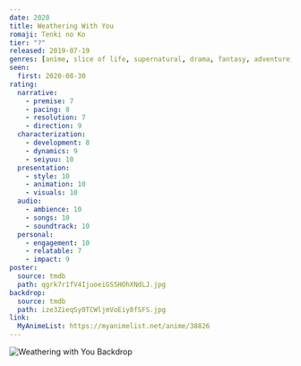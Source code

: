 ```yaml
---
date: 2020
title: Weathering With You
romaji: Tenki no Ko
tier: "?"
released: 2019-07-19
genres: [anime, slice of life, supernatural, drama, fantasy, adventure, romance]
seen:
  first: 2020-08-30
rating:
  narrative:
    - premise: 7
    - pacing: 8
    - resolution: 7
    - direction: 9
  characterization:
    - development: 8
    - dynamics: 9
    - seiyuu: 10
  presentation:
    - style: 10
    - animation: 10
    - visuals: 10
  audio:
    - ambience: 10
    - songs: 10
    - soundtrack: 10
  personal:
    - engagement: 10
    - relatable: 7
    - impact: 9
poster:
  source: tmdb
  path: qgrk7r1fV4IjuoeiGS5HOhXNdLJ.jpg
backdrop:
  source: tmdb
  path: ize3ZieqSy0TCWljmVoEiy8fSFS.jpg
link:
  MyAnimeList: https://myanimelist.net/anime/38826
---
```


![Weathering with You Backdrop](https://image.tmdb.org/t/p/original/a6TTvdiMAeetvyxTS4HaBEbiBfr.jpg)

